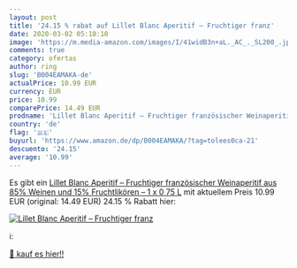 ```yaml
---
layout: post
title: '24.15 % rabat auf Lillet Blanc Aperitif – Fruchtiger franz'
date: 2020-03-02 05:10:10
image: 'https://m.media-amazon.com/images/I/41widB3n+aL._AC_._SL200_.jpg'
comments: true
category: ofertas
author: ring
slug: 'B004EAMAKA-de'
actualPrice: 10.99 EUR
currency: EUR
price: 10.99
comparePrice: 14.49 EUR
prodname: 'Lillet Blanc Aperitif – Fruchtiger französischer Weinaperitif aus 85% Weinen und 15% Fruchtlikören – 1 x 0 75 L'
country: 'de'
flag: '🇩🇪'
buyurl: 'https://www.amazon.de/dp/B004EAMAKA/?tag=tolees0ca-21'
descuento: '24.15'
average: '10.99'
---
```


Es gibt ein [Lillet Blanc Aperitif – Fruchtiger französischer Weinaperitif aus 85% Weinen und 15% Fruchtlikören – 1 x 0 75 L](https://www.amazon.de/dp/B004EAMAKA/?tag=tolees0ca-21) mit aktuellem Preis 10.99 EUR (original: 14.49 EUR) 24.15 % Rabatt hier:

[![Lillet Blanc Aperitif – Fruchtiger franz](https://m.media-amazon.com/images/I/41widB3n+aL._AC_._SL200_.jpg)](https://www.amazon.de/dp/B004EAMAKA/?tag=tolees0ca-21)

ℹ️:


[🛒 kauf es hier!!](https://www.amazon.de/dp/B004EAMAKA/?tag=tolees0ca-21)
